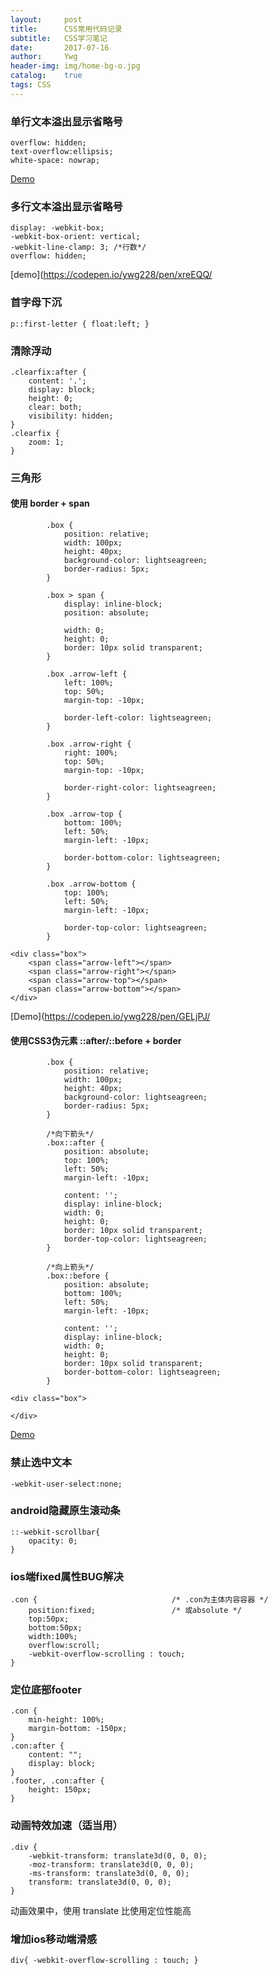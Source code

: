 ```yaml
---
layout:     post
title:      CSS常用代码记录
subtitle:   CSS学习笔记
date:       2017-07-16
author:     Ywg
header-img: img/home-bg-o.jpg
catalog:    true
tags: CSS
---
```


### 单行文本溢出显示省略号
```
overflow: hidden;
text-overflow:ellipsis;
white-space: nowrap;
```
[Demo](https://codepen.io/ywg228/pen/jwRMem/)

### 多行文本溢出显示省略号
```
display: -webkit-box;
-webkit-box-orient: vertical;
-webkit-line-clamp: 3; /*行数*/
overflow: hidden;
```
[demo](https://codepen.io/ywg228/pen/xreEQQ/

### 首字母下沉
```
p::first-letter { float:left; }
```

### 清除浮动
```
.clearfix:after {
    content: '.';
    display: block;
    height: 0;
    clear: both;
    visibility: hidden;
}
.clearfix {
    zoom: 1;
}
```

### 三角形
#### 使用 border + span
```
        .box {
            position: relative;
            width: 100px;
            height: 40px;
            background-color: lightseagreen;
            border-radius: 5px;
        }

        .box > span {
            display: inline-block;
            position: absolute;

            width: 0;
            height: 0;
            border: 10px solid transparent;
        }

        .box .arrow-left {
            left: 100%;
            top: 50%;
            margin-top: -10px;

            border-left-color: lightseagreen;
        }

        .box .arrow-right {
            right: 100%;
            top: 50%;
            margin-top: -10px;

            border-right-color: lightseagreen;
        }

        .box .arrow-top {
            bottom: 100%;
            left: 50%;
            margin-left: -10px;

            border-bottom-color: lightseagreen;
        }

        .box .arrow-bottom {
            top: 100%;
            left: 50%;
            margin-left: -10px;

            border-top-color: lightseagreen;
        }
```  
``` 
<div class="box">
    <span class="arrow-left"></span>
    <span class="arrow-right"></span>
    <span class="arrow-top"></span>
    <span class="arrow-bottom"></span>
</div>
``` 
[Demo](https://codepen.io/ywg228/pen/GELjPJ/

#### 使用CSS3伪元素 ::after/::before + border
``` 
        .box {
            position: relative;
            width: 100px;
            height: 40px;
            background-color: lightseagreen;
            border-radius: 5px;
        }

        /*向下箭头*/
        .box::after {
            position: absolute;
            top: 100%;
            left: 50%;
            margin-left: -10px;

            content: '';
            display: inline-block;
            width: 0;
            height: 0;
            border: 10px solid transparent;
            border-top-color: lightseagreen;
        }

        /*向上箭头*/
        .box::before {
            position: absolute;
            bottom: 100%;
            left: 50%;
            margin-left: -10px;

            content: '';
            display: inline-block;
            width: 0;
            height: 0;
            border: 10px solid transparent;
            border-bottom-color: lightseagreen;
        }
```  
```  
<div class="box">

</div>
```  
[Demo](https://codepen.io/ywg228/pen/PjgGVZ/)

### 禁止选中文本
``` 
-webkit-user-select:none;
``` 

### android隐藏原生滚动条
```  
::-webkit-scrollbar{
    opacity: 0;
}
```

### ios端fixed属性BUG解决
```
.con {								/* .con为主体内容容器 */
	position:fixed;					/* 或absolute */
	top:50px;
	bottom:50px;
	width:100%;
	overflow:scroll;
	-webkit-overflow-scrolling : touch;
}
```  

### 定位底部footer
```  
.con {
	min-height: 100%;
	margin-bottom: -150px;
}
.con:after {
	content: "";
	display: block;
}
.footer, .con:after {
	height: 150px;
}
```  

### 动画特效加速（适当用）
```  
.div {
	-webkit-transform: translate3d(0, 0, 0);
	-moz-transform: translate3d(0, 0, 0);
	-ms-transform: translate3d(0, 0, 0);
	transform: translate3d(0, 0, 0);
}
```  
动画效果中，使用 translate 比使用定位性能高

### 增加ios移动端滑感
```  
div{ -webkit-overflow-scrolling : touch; }
```  
